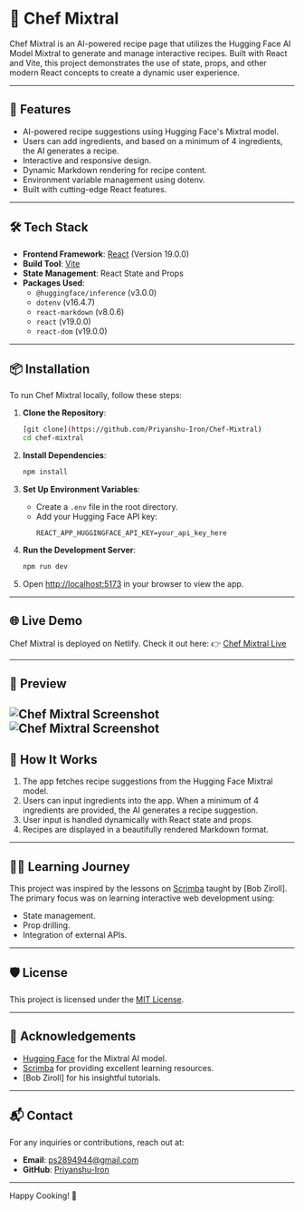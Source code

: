 # 🍳 Chef Mixtral

Chef Mixtral is an AI-powered recipe page that utilizes the Hugging Face AI Model Mixtral to generate and manage interactive recipes. Built with React and Vite, this project demonstrates the use of state, props, and other modern React concepts to create a dynamic user experience.

---

## 🚀 Features

- AI-powered recipe suggestions using Hugging Face's Mixtral model.
- Users can add ingredients, and based on a minimum of 4 ingredients, the AI generates a recipe.
- Interactive and responsive design.
- Dynamic Markdown rendering for recipe content.
- Environment variable management using dotenv.
- Built with cutting-edge React features.

---

## 🛠️ Tech Stack

- **Frontend Framework**: [React](https://reactjs.org/) (Version 19.0.0)
- **Build Tool**: [Vite](https://vitejs.dev/)
- **State Management**: React State and Props
- **Packages Used**:
  - `@huggingface/inference` (v3.0.0)
  - `dotenv` (v16.4.7)
  - `react-markdown` (v8.0.6)
  - `react` (v19.0.0)
  - `react-dom` (v19.0.0)

---

## 📦 Installation

To run Chef Mixtral locally, follow these steps:

1. **Clone the Repository**:
   ```bash
   [git clone](https://github.com/Priyanshu-Iron/Chef-Mixtral)
   cd chef-mixtral
   ```

2. **Install Dependencies**:
   ```bash
   npm install
   ```

3. **Set Up Environment Variables**:
   - Create a `.env` file in the root directory.
   - Add your Hugging Face API key:
     ```env
     REACT_APP_HUGGINGFACE_API_KEY=your_api_key_here
     ```

4. **Run the Development Server**:
   ```bash
   npm run dev
   ```

5. Open [http://localhost:5173](http://localhost:5173) in your browser to view the app.

---

## 🌐 Live Demo

Chef Mixtral is deployed on Netlify. Check it out here:
👉 [Chef Mixtral Live](https://chef-mixtral.netlify.app/)

---

## 📸 Preview

![Chef Mixtral Screenshot](https://res.cloudinary.com/dkslm53fp/image/upload/v1737700088/Screenshot_2025-01-24_at_11.54.39_AM_czdtjj.png)
![Chef Mixtral Screenshot](https://res.cloudinary.com/dkslm53fp/image/upload/v1737700088/Screenshot_2025-01-24_at_11.54.39_AM_czdtjj.png)
---

## 🤖 How It Works

1. The app fetches recipe suggestions from the Hugging Face Mixtral model.
2. Users can input ingredients into the app. When a minimum of 4 ingredients are provided, the AI generates a recipe suggestion.
3. User input is handled dynamically with React state and props.
4. Recipes are displayed in a beautifully rendered Markdown format.

---

## 👨‍🏫 Learning Journey

This project was inspired by the lessons on [Scrimba](https://scrimba.com/) taught by [Bob Ziroll]. The primary focus was on learning interactive web development using:
- State management.
- Prop drilling.
- Integration of external APIs.

---

## 🛡️ License

This project is licensed under the [MIT License](LICENSE).

---

## 🙌 Acknowledgements

- [Hugging Face](https://huggingface.co/) for the Mixtral AI model.
- [Scrimba](https://scrimba.com/) for providing excellent learning resources.
- [Bob Ziroll] for his insightful tutorials.

---

## 📬 Contact

For any inquiries or contributions, reach out at:
- **Email**: ps2894944@gmail.com
- **GitHub**: [Priyanshu-Iron](https://github.com/Priyanshu-Iron)

---

Happy Cooking! 🍲
